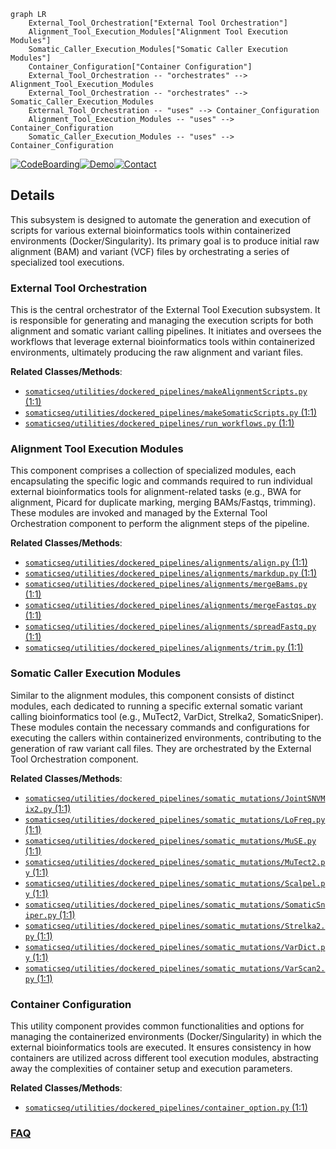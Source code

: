 ```mermaid
graph LR
    External_Tool_Orchestration["External Tool Orchestration"]
    Alignment_Tool_Execution_Modules["Alignment Tool Execution Modules"]
    Somatic_Caller_Execution_Modules["Somatic Caller Execution Modules"]
    Container_Configuration["Container Configuration"]
    External_Tool_Orchestration -- "orchestrates" --> Alignment_Tool_Execution_Modules
    External_Tool_Orchestration -- "orchestrates" --> Somatic_Caller_Execution_Modules
    External_Tool_Orchestration -- "uses" --> Container_Configuration
    Alignment_Tool_Execution_Modules -- "uses" --> Container_Configuration
    Somatic_Caller_Execution_Modules -- "uses" --> Container_Configuration
```

[![CodeBoarding](https://img.shields.io/badge/Generated%20by-CodeBoarding-9cf?style=flat-square)](https://github.com/CodeBoarding/CodeBoarding)[![Demo](https://img.shields.io/badge/Try%20our-Demo-blue?style=flat-square)](https://www.codeboarding.org/demo)[![Contact](https://img.shields.io/badge/Contact%20us%20-%20contact@codeboarding.org-lightgrey?style=flat-square)](mailto:contact@codeboarding.org)

## Details

This subsystem is designed to automate the generation and execution of scripts for various external bioinformatics tools within containerized environments (Docker/Singularity). Its primary goal is to produce initial raw alignment (BAM) and variant (VCF) files by orchestrating a series of specialized tool executions.

### External Tool Orchestration
This is the central orchestrator of the External Tool Execution subsystem. It is responsible for generating and managing the execution scripts for both alignment and somatic variant calling pipelines. It initiates and oversees the workflows that leverage external bioinformatics tools within containerized environments, ultimately producing the raw alignment and variant files.


**Related Classes/Methods**:

- <a href="https://github.com/bioinform/somaticseq/somaticseq/utilities/dockered_pipelines/makeAlignmentScripts.py#L1-L1" target="_blank" rel="noopener noreferrer">`somaticseq/utilities/dockered_pipelines/makeAlignmentScripts.py` (1:1)</a>
- <a href="https://github.com/bioinform/somaticseq/somaticseq/utilities/dockered_pipelines/makeSomaticScripts.py#L1-L1" target="_blank" rel="noopener noreferrer">`somaticseq/utilities/dockered_pipelines/makeSomaticScripts.py` (1:1)</a>
- <a href="https://github.com/bioinform/somaticseq/somaticseq/utilities/dockered_pipelines/run_workflows.py#L1-L1" target="_blank" rel="noopener noreferrer">`somaticseq/utilities/dockered_pipelines/run_workflows.py` (1:1)</a>


### Alignment Tool Execution Modules
This component comprises a collection of specialized modules, each encapsulating the specific logic and commands required to run individual external bioinformatics tools for alignment-related tasks (e.g., BWA for alignment, Picard for duplicate marking, merging BAMs/Fastqs, trimming). These modules are invoked and managed by the External Tool Orchestration component to perform the alignment steps of the pipeline.


**Related Classes/Methods**:

- <a href="https://github.com/bioinform/somaticseq/somaticseq/utilities/dockered_pipelines/alignments/align.py#L1-L1" target="_blank" rel="noopener noreferrer">`somaticseq/utilities/dockered_pipelines/alignments/align.py` (1:1)</a>
- <a href="https://github.com/bioinform/somaticseq/somaticseq/utilities/dockered_pipelines/alignments/markdup.py#L1-L1" target="_blank" rel="noopener noreferrer">`somaticseq/utilities/dockered_pipelines/alignments/markdup.py` (1:1)</a>
- <a href="https://github.com/bioinform/somaticseq/somaticseq/utilities/dockered_pipelines/alignments/mergeBams.py#L1-L1" target="_blank" rel="noopener noreferrer">`somaticseq/utilities/dockered_pipelines/alignments/mergeBams.py` (1:1)</a>
- <a href="https://github.com/bioinform/somaticseq/somaticseq/utilities/dockered_pipelines/alignments/mergeFastqs.py#L1-L1" target="_blank" rel="noopener noreferrer">`somaticseq/utilities/dockered_pipelines/alignments/mergeFastqs.py` (1:1)</a>
- <a href="https://github.com/bioinform/somaticseq/somaticseq/utilities/dockered_pipelines/alignments/spreadFastq.py#L1-L1" target="_blank" rel="noopener noreferrer">`somaticseq/utilities/dockered_pipelines/alignments/spreadFastq.py` (1:1)</a>
- <a href="https://github.com/bioinform/somaticseq/somaticseq/utilities/dockered_pipelines/alignments/trim.py#L1-L1" target="_blank" rel="noopener noreferrer">`somaticseq/utilities/dockered_pipelines/alignments/trim.py` (1:1)</a>


### Somatic Caller Execution Modules
Similar to the alignment modules, this component consists of distinct modules, each dedicated to running a specific external somatic variant calling bioinformatics tool (e.g., MuTect2, VarDict, Strelka2, SomaticSniper). These modules contain the necessary commands and configurations for executing the callers within containerized environments, contributing to the generation of raw variant call files. They are orchestrated by the External Tool Orchestration component.


**Related Classes/Methods**:

- <a href="https://github.com/bioinform/somaticseq/somaticseq/utilities/dockered_pipelines/somatic_mutations/JointSNVMix2.py#L1-L1" target="_blank" rel="noopener noreferrer">`somaticseq/utilities/dockered_pipelines/somatic_mutations/JointSNVMix2.py` (1:1)</a>
- <a href="https://github.com/bioinform/somaticseq/somaticseq/utilities/dockered_pipelines/somatic_mutations/LoFreq.py#L1-L1" target="_blank" rel="noopener noreferrer">`somaticseq/utilities/dockered_pipelines/somatic_mutations/LoFreq.py` (1:1)</a>
- <a href="https://github.com/bioinform/somaticseq/somaticseq/utilities/dockered_pipelines/somatic_mutations/MuSE.py#L1-L1" target="_blank" rel="noopener noreferrer">`somaticseq/utilities/dockered_pipelines/somatic_mutations/MuSE.py` (1:1)</a>
- <a href="https://github.com/bioinform/somaticseq/somaticseq/utilities/dockered_pipelines/somatic_mutations/MuTect2.py#L1-L1" target="_blank" rel="noopener noreferrer">`somaticseq/utilities/dockered_pipelines/somatic_mutations/MuTect2.py` (1:1)</a>
- <a href="https://github.com/bioinform/somaticseq/somaticseq/utilities/dockered_pipelines/somatic_mutations/Scalpel.py#L1-L1" target="_blank" rel="noopener noreferrer">`somaticseq/utilities/dockered_pipelines/somatic_mutations/Scalpel.py` (1:1)</a>
- <a href="https://github.com/bioinform/somaticseq/somaticseq/utilities/dockered_pipelines/somatic_mutations/SomaticSniper.py#L1-L1" target="_blank" rel="noopener noreferrer">`somaticseq/utilities/dockered_pipelines/somatic_mutations/SomaticSniper.py` (1:1)</a>
- <a href="https://github.com/bioinform/somaticseq/somaticseq/utilities/dockered_pipelines/somatic_mutations/Strelka2.py#L1-L1" target="_blank" rel="noopener noreferrer">`somaticseq/utilities/dockered_pipelines/somatic_mutations/Strelka2.py` (1:1)</a>
- <a href="https://github.com/bioinform/somaticseq/somaticseq/utilities/dockered_pipelines/somatic_mutations/VarDict.py#L1-L1" target="_blank" rel="noopener noreferrer">`somaticseq/utilities/dockered_pipelines/somatic_mutations/VarDict.py` (1:1)</a>
- <a href="https://github.com/bioinform/somaticseq/somaticseq/utilities/dockered_pipelines/somatic_mutations/VarScan2.py#L1-L1" target="_blank" rel="noopener noreferrer">`somaticseq/utilities/dockered_pipelines/somatic_mutations/VarScan2.py` (1:1)</a>


### Container Configuration
This utility component provides common functionalities and options for managing the containerized environments (Docker/Singularity) in which the external bioinformatics tools are executed. It ensures consistency in how containers are utilized across different tool execution modules, abstracting away the complexities of container setup and execution parameters.


**Related Classes/Methods**:

- <a href="https://github.com/bioinform/somaticseq/somaticseq/utilities/dockered_pipelines/container_option.py#L1-L1" target="_blank" rel="noopener noreferrer">`somaticseq/utilities/dockered_pipelines/container_option.py` (1:1)</a>




### [FAQ](https://github.com/CodeBoarding/GeneratedOnBoardings/tree/main?tab=readme-ov-file#faq)